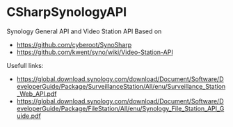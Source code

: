 # CSharpSynologyAPI
Synology General API and Video Station API
Based on
- https://github.com/cyberoot/SynoSharp
- https://github.com/kwent/syno/wiki/Video-Station-API

Usefull links:
- https://global.download.synology.com/download/Document/Software/DeveloperGuide/Package/SurveillanceStation/All/enu/Surveillance_Station_Web_API.pdf
- https://global.download.synology.com/download/Document/Software/DeveloperGuide/Package/FileStation/All/enu/Synology_File_Station_API_Guide.pdf
